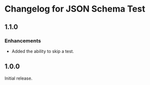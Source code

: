 # Changelog for JSON Schema Test

## 1.1.0

### Enhancements

- Added the ability to skip a test.

## 1.0.0

Initial release.
